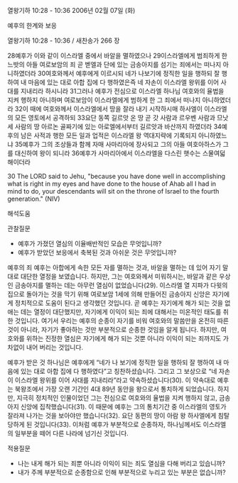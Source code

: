 열왕기하 10:28 - 10:36 
2006년 02월 07일 (화)

예후의 한계와 보응



열왕기하 10:28 - 10:36 / 새찬송가 266 장


28예후가 이와 같이 이스라엘 중에서 바알을 멸하였으나 29이스라엘에게 범죄하게 한 느밧의 아들 여로보암의 죄 곧 벧엘과 단에 있는 금송아지를 섬기는 죄에서는 떠나지 아니하였더라 30여호와께서 예후에게 이르시되 네가 나보기에 정직한 일을 행하되 잘 행하여 내 마음에 있는 대로 아합 집에 다 행하였은즉 네 자손이 이스라엘 왕위를 이어 사대를 지내리라 하시니라 31그러나 예후가 전심으로 이스라엘 하나님 여호와의 율법을 지켜 행하지 아니하며 여로보암이 이스라엘에게 범하게 한 그 죄에서 떠나지 아니하였더라 32이 때에 여호와께서 이스라엘에서 땅을 잘라 내기 시작하시매 하사엘이 이스라엘의 모든 영토에서 공격하되 33요단 동쪽 길르앗 온 땅 곧 갓 사람과 르우벤 사람과 므낫세 사람의 땅 아르논 골짜기에 있는 아로엘에서부터 길르앗과 바산까지 하였더라 34예후의 남은 사적과 행한 모든 일과 업적은 이스라엘 왕 역대지략에 기록되지 아니하였느냐 35예후가 그의 조상들과 함께 자매 사마리아에 장사되고 그의 아들 여호아하스가 그를 대신하여 왕이 되니라 36예후가 사마리아에서 이스라엘을 다스린 햇수는 스물여덟 해이더라 

30 The LORD said to Jehu, "because you have done well in accomplishing what is right in my eyes and have done to the house of Ahab all I had in mind to do, your descendants will sit on the throne of Israel to the fourth generation." (NIV)

해석도움





관찰질문 
- 예후가 가졌던 열심의 이율배반적인 모습은 무엇입니까? 
- 예후가 받았던 보응에서 축복된 것과 아쉬운 것은 무엇입니까? 


예후의 죄 
예후는 아합에게 속한 모든 자를 멸하는 것과, 바알을 멸하는 데 있어 자기 말대로 대단한 열정을 보였습니다. 하지만, 그는 여호와께서 미워하시는, 바알과 같은 우상인 금송아지를 멸하는 데는 아무런 열심이 없었습니다(29). 이스라엘 열 지파가 다윗의 집으로 돌아가는 것을 막기 위해 여로보암 1세에 의해 만들어진 금송아지 신앙은 자기에게 정치적으로 도움이 된다고 생각했던 것입니다. 곧 예후는 자기에게 해가 되는 것을 없애는 데는 열정이 대단했지만, 자기에게 이익이 되는 죄에 대해서는 미온적인 태도를 취한 것입니다. 여기서 우리는 예후의 순종이 자기를 비워 여호와의 말씀만을 온전히 따른 것이 아니라, 자기가 좋아하는 것만 부분적으로 순종한 것임을 알게 됩니다. 하지만, 여호와를 위하는 진정한 열심은 자기에게 해가 되는 것뿐 아니라 이익이 되는 죄까지도 가차없이 내어 버리는 것입니다. 

예후가 받은 것 
하나님은 예후에게 “네가 나 보기에 정직한 일을 행하되 잘 행하여 내 마음에 있는 대로 아합 집에 다 행하였다”고 칭찬하셨습니다. 그리고 그 보상으로 “네 자손이 이스라엘 왕위를 이어 사대를 지내리라”라고 약속하셨습니다(30). 이 약속대로 예후는 북왕조에서 가장 오랜 기간인 4대 89년 동안을 왕으로서 통치하게 되었습니다. 하지만, 지극히 정치적인 인물이었던 그는 전심으로 여호와의 율법을 지켜 행하지 않고, 금송아지 신앙에 집착했습니다(31). 이 때문에 예후는 그의 통치기간 중 이스라엘의 영토가 잘라져 나가는 것을 보아야만 했습니다(32). 요단 동편의 땅이 아람 왕 하사엘에게 침탈 당하게 된 것입니다(33). 이처럼 예후가 부분적으로 순종하자, 하나님께서도 이스라엘의 일부분을 떼어 다른 나라에 넘기신 것입니다. 



적용질문 
- 나는 내게 해가 되는 죄뿐 아니라 이익이 되는 죄도 열심을 다해 버리고 있습니까? 
- 내가 주께 부분적으로 순종함으로 인해 부분적으로 누리고 있는 부분은 없습니까?